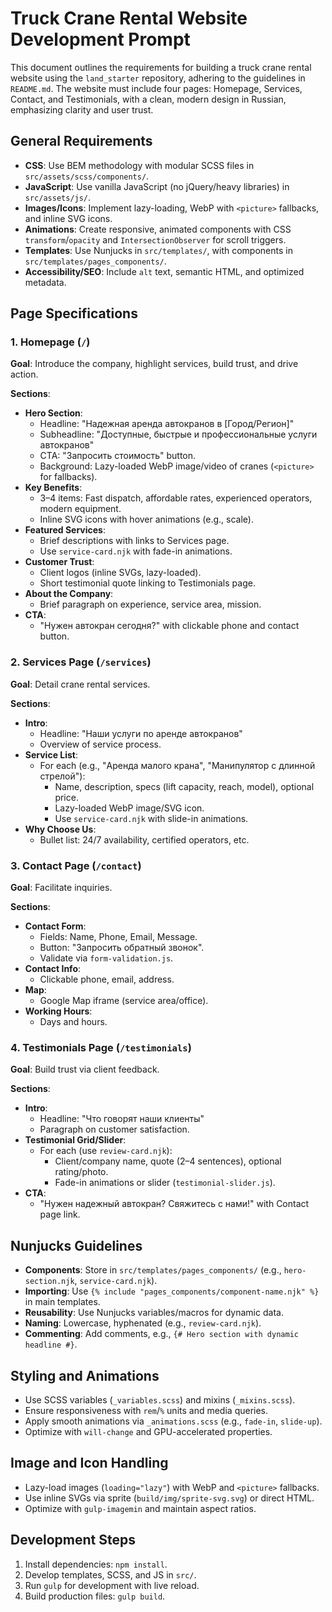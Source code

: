 # Truck Crane Rental Website Development Prompt

This document outlines the requirements for building a truck crane rental website using the `land_starter` repository, adhering to the guidelines in `README.md`. The website must include four pages: Homepage, Services, Contact, and Testimonials, with a clean, modern design in Russian, emphasizing clarity and user trust.

## General Requirements
- **CSS**: Use BEM methodology with modular SCSS files in `src/assets/scss/components/`.
- **JavaScript**: Use vanilla JavaScript (no jQuery/heavy libraries) in `src/assets/js/`.
- **Images/Icons**: Implement lazy-loading, WebP with `<picture>` fallbacks, and inline SVG icons.
- **Animations**: Create responsive, animated components with CSS `transform`/`opacity` and `IntersectionObserver` for scroll triggers.
- **Templates**: Use Nunjucks in `src/templates/`, with components in `src/templates/pages_components/`.
- **Accessibility/SEO**: Include `alt` text, semantic HTML, and optimized metadata.

## Page Specifications

### 1. Homepage (`/`)
**Goal**: Introduce the company, highlight services, build trust, and drive action.

**Sections**:
- **Hero Section**:
  - Headline: "Надежная аренда автокранов в [Город/Регион]"
  - Subheadline: "Доступные, быстрые и профессиональные услуги автокранов"
  - CTA: "Запросить стоимость" button.
  - Background: Lazy-loaded WebP image/video of cranes (`<picture>` for fallbacks).
- **Key Benefits**:
  - 3–4 items: Fast dispatch, affordable rates, experienced operators, modern equipment.
  - Inline SVG icons with hover animations (e.g., scale).
- **Featured Services**:
  - Brief descriptions with links to Services page.
  - Use `service-card.njk` with fade-in animations.
- **Customer Trust**:
  - Client logos (inline SVGs, lazy-loaded).
  - Short testimonial quote linking to Testimonials page.
- **About the Company**:
  - Brief paragraph on experience, service area, mission.
- **CTA**:
  - "Нужен автокран сегодня?" with clickable phone and contact button.

### 2. Services Page (`/services`)
**Goal**: Detail crane rental services.

**Sections**:
- **Intro**:
  - Headline: "Наши услуги по аренде автокранов"
  - Overview of service process.
- **Service List**:
  - For each (e.g., "Аренда малого крана", "Манипулятор с длинной стрелой"):
    - Name, description, specs (lift capacity, reach, model), optional price.
    - Lazy-loaded WebP image/SVG icon.
    - Use `service-card.njk` with slide-in animations.
- **Why Choose Us**:
  - Bullet list: 24/7 availability, certified operators, etc.

### 3. Contact Page (`/contact`)
**Goal**: Facilitate inquiries.

**Sections**:
- **Contact Form**:
  - Fields: Name, Phone, Email, Message.
  - Button: "Запросить обратный звонок".
  - Validate via `form-validation.js`.
- **Contact Info**:
  - Clickable phone, email, address.
- **Map**:
  - Google Map iframe (service area/office).
- **Working Hours**:
  - Days and hours.

### 4. Testimonials Page (`/testimonials`)
**Goal**: Build trust via client feedback.

**Sections**:
- **Intro**:
  - Headline: "Что говорят наши клиенты"
  - Paragraph on customer satisfaction.
- **Testimonial Grid/Slider**:
  - For each (use `review-card.njk`):
    - Client/company name, quote (2–4 sentences), optional rating/photo.
    - Fade-in animations or slider (`testimonial-slider.js`).
- **CTA**:
  - "Нужен надежный автокран? Свяжитесь с нами!" with Contact page link.

## Nunjucks Guidelines
- **Components**: Store in `src/templates/pages_components/` (e.g., `hero-section.njk`, `service-card.njk`).
- **Importing**: Use `{% include "pages_components/component-name.njk" %}` in main templates.
- **Reusability**: Use Nunjucks variables/macros for dynamic data.
- **Naming**: Lowercase, hyphenated (e.g., `review-card.njk`).
- **Commenting**: Add comments, e.g., `{# Hero section with dynamic headline #}`.

## Styling and Animations
- Use SCSS variables (`_variables.scss`) and mixins (`_mixins.scss`).
- Ensure responsiveness with `rem`/`%` units and media queries.
- Apply smooth animations via `_animations.scss` (e.g., `fade-in`, `slide-up`).
- Optimize with `will-change` and GPU-accelerated properties.

## Image and Icon Handling
- Lazy-load images (`loading="lazy"`) with WebP and `<picture>` fallbacks.
- Use inline SVGs via sprite (`build/img/sprite-svg.svg`) or direct HTML.
- Optimize with `gulp-imagemin` and maintain aspect ratios.

## Development Steps
1. Install dependencies: `npm install`.
2. Develop templates, SCSS, and JS in `src/`.
3. Run `gulp` for development with live reload.
4. Build production files: `gulp build`.